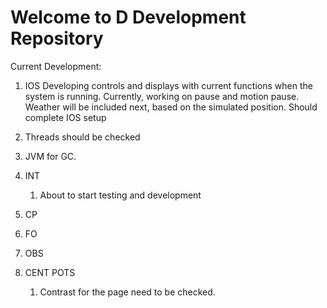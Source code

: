 # Welcome to D Development Repository
Current Development:
1. IOS
  Developing controls and displays with current functions when the system is running. Currently, working on pause and motion pause.
  Weather will be included next, based on the simulated position.
  Should complete IOS setup
  1. Threads should be checked
  2. JVM for GC.


2. INT
   1. About to start testing and development
3. CP
4. FO
5. OBS
6. CENT POTS
   1. Contrast for the page need to be checked.
